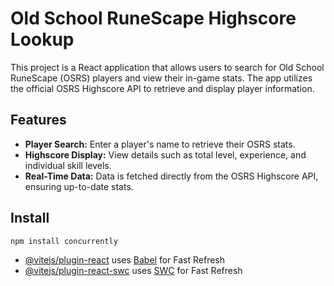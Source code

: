 # Old School RuneScape Highscore Lookup

This project is a React application that allows users to search for Old School RuneScape (OSRS) players and view their in-game stats. The app utilizes the official OSRS Highscore API to retrieve and display player information.

## Features

- **Player Search:** Enter a player's name to retrieve their OSRS stats.
- **Highscore Display:** View details such as total level, experience, and individual skill levels.
- **Real-Time Data:** Data is fetched directly from the OSRS Highscore API, ensuring up-to-date stats.

## Install

```
npm install concurrently
```

- [@vitejs/plugin-react](https://github.com/vitejs/vite-plugin-react/blob/main/packages/plugin-react/README.md) uses [Babel](https://babeljs.io/) for Fast Refresh
- [@vitejs/plugin-react-swc](https://github.com/vitejs/vite-plugin-react-swc) uses [SWC](https://swc.rs/) for Fast Refresh
